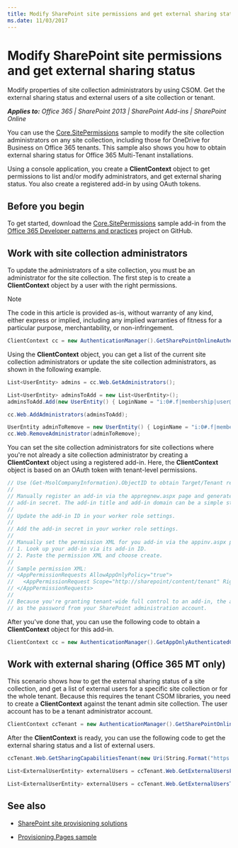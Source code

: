 ```yaml
---
title: Modify SharePoint site permissions and get external sharing status
ms.date: 11/03/2017
---
```

# Modify SharePoint site permissions and get external sharing status

Modify properties of site collection administrators by using CSOM. Get the external sharing status and external users of a site collection or tenant.

_**Applies to:** Office 365 | SharePoint 2013 | SharePoint Add-ins | SharePoint Online_

You can use the [Core.SitePermissions](https://github.com/SharePoint/PnP/tree/dev/Scenarios/Core.SitePermissions) sample to modify the site collection administrators on any site collection, including those for OneDrive for Business on Office 365 tenants. This sample also shows you how to obtain external sharing status for Office 365 Multi-Tenant installations.

Using a console application, you create a  **ClientContext** object to get permissions to list and/or modify administrators, and get external sharing status. You also create a registered add-in by using OAuth tokens.

## Before you begin

To get started, download the [Core.SitePermissions](https://github.com/SharePoint/PnP/tree/dev/Scenarios/Core.SitePermissions) sample add-in from the [Office 365 Developer patterns and practices](https://github.com/SharePoint/PnP/tree/dev) project on GitHub.

## Work with site collection administrators

To update the administrators of a site collection, you must be an administrator for the site collection. The first step is to create a  **ClientContext** object by a user with the right permissions.

> [!NOTE] 
> The code in this article is provided as-is, without warranty of any kind, either express or implied, including any implied warranties of fitness for a particular purpose, merchantability, or non-infringement.

```csharp
ClientContext cc = new AuthenticationManager().GetSharePointOnlineAuthenticatedContextTenant(String.Format("https://{0}.sharepoint.com/sites/{1}", tenantName, siteName), String.Format("{0}@{1}.onmicrosoft.com", userName, tenantName), password); 
```

Using the  **ClientContext** object, you can get a list of the current site collection administrators or update the site collection administrators, as shown in the following example.

```csharp
List<UserEntity> admins = cc.Web.GetAdministrators();

List<UserEntity> adminsToAdd = new List<UserEntity>();
adminsToAdd.Add(new UserEntity() { LoginName = "i:0#.f|membership|user@domain" });

cc.Web.AddAdministrators(adminsToAdd);

UserEntity adminToRemove = new UserEntity() { LoginName = "i:0#.f|membership|user@domain" };
cc.Web.RemoveAdministrator(adminToRemove);
```

You can set the site collection administrators for site collections where you're not already a site collection administrator by creating a  **ClientContext** object using a registered add-in. Here, the **ClientContext** object is based on an OAuth token with tenant-level permissions.

```csharp
// Use (Get-MsolCompanyInformation).ObjectID to obtain Target/Tenant realm: <guid>
//
// Manually register an add-in via the appregnew.aspx page and generate an add-in ID and 
// add-in secret. The add-in title and add-in domain can be a simple string like "MyAddin".
//
// Update the add-in ID in your worker role settings.
//
// Add the add-in secret in your worker role settings. 
//
// Manually set the permission XML for you add-in via the appinv.aspx page:
// 1. Look up your add-in via its add-in ID.
// 2. Paste the permission XML and choose create.
//
// Sample permission XML:
// <AppPermissionRequests AllowAppOnlyPolicy="true">
//   <AppPermissionRequest Scope="http://sharepoint/content/tenant" Right="FullControl" />
// </AppPermissionRequests>
//
// Because you're granting tenant-wide full control to an add-in, the add-in secret is as important
// as the password from your SharePoint administration account.
```
After you've done that, you can use the following code to obtain a  **ClientContext** object for this add-in.

```csharp
ClientContext cc = new AuthenticationManager().GetAppOnlyAuthenticatedContext("https://tenantname-my.sharepoint.com/personal/user2", "<your tenant realm>", "<appID>", "<appsecret>");
```

## Work with external sharing (Office 365 MT only)

This scenario shows how to get the external sharing status of a site collection, and get a list of external users for a specific site collection or for the whole tenant. Because this requires the tenant CSOM libraries, you need to create a  **ClientContext** against the tenant admin site collection. The user account has to be a tenant administrator account.

```csharp
ClientContext ccTenant = new AuthenticationManager().GetSharePointOnlineAuthenticatedContextTenant(String.Format("https://{0}-admin.sharepoint.com/", tenantName), String.Format("{0}@{1}.onmicrosoft.com", userName, tenantName), password);
```

After the  **ClientContext** is ready, you can use the following code to get the external sharing status and a list of external users.

```csharp
ccTenant.Web.GetSharingCapabilitiesTenant(new Uri(String.Format("https://{0}.sharepoint.com/sites/{1}", tenantName, siteName)))

List<ExternalUserEntity> externalUsers = ccTenant.Web.GetExternalUsersForSiteTenant(new Uri(String.Format("https://{0}.sharepoint.com/sites/{1}", tenantName, siteName)));

List<ExternalUserEntity> externalUsers = ccTenant.Web.GetExternalUsersTenant();

```

## See also
<a name="bk_addresources"> </a>

- [SharePoint site provisioning solutions](sharepoint-site-provisioning-solutions.md)
    
- [Provisioning.Pages sample](https://github.com/SharePoint/PnP/tree/dev/Scenarios/Provisioning.Pages)
